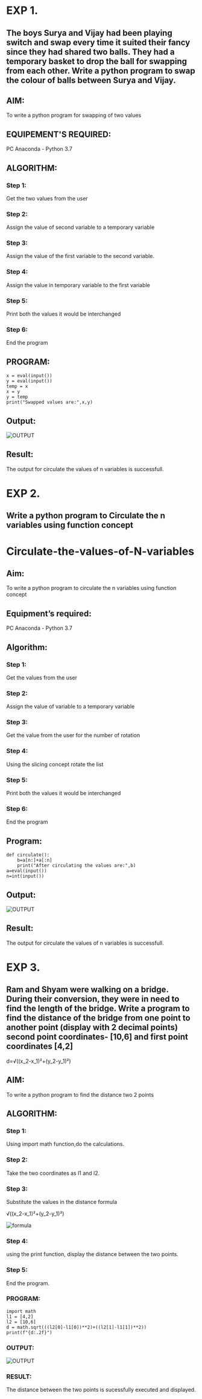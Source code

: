 # EXP 1. 
## The boys Surya and Vijay had been playing switch and swap every time it suited their fancy since they had shared two balls. They had a temporary basket to drop the ball for swapping from each other. Write a python program to swap the colour of balls between Surya and Vijay.

## AIM:
To write a python program for swapping of two values
## EQUIPEMENT'S REQUIRED: 
PC
Anaconda - Python 3.7
## ALGORITHM: 
### Step 1:
Get the two values from the user
### Step 2: 
Assign the value of second variable to a temporary variable 
### Step 3: 
Assign the value of the first variable to the second variable.
### Step 4:  
Assign the value in temporary variable to the first variable
### Step 5: 
Print both the values it would be interchanged
### Step 6: 
End the program
## PROGRAM:

```
x = eval(input())
y = eval(input())
temp = x
x = y
y = temp
print("Swapped values are:",x,y)
```
## Output:
![OUTPUT](./images/FILENAME.png)


## Result:
The output for circulate the values of n variables is successfull.


# EXP 2.

## Write a python program to Circulate the n variables using function concept

# Circulate-the-values-of-N-variables
## Aim:
To write a python program to circulate the n variables using function concept
## Equipment’s required:
PC
Anaconda - Python 3.7
## Algorithm: 
### Step 1: 
Get the values from the user
### Step 2: 
Assign the value of variable to a temporary variable
### Step 3: 
Get the value from the user for the number of rotation
### Step 4: 
Using the slicing concept rotate the list

### Step 5: 
Print both the values it would be interchanged
### Step 6: 
End the program
## Program:

```
def circulate():
    b=a[n:]+a[:n]
    print("After circulating the values are:",b)
a=eval(input())
n=int(input())
```

## Output:
![OUTPUT](./images/FILENAME2.png)


## Result:
The output for circulate the values of n variables is successfull.



# EXP 3.

## Ram and Shyam were walking on a bridge. During their conversion, they were in need to find the length of the bridge. Write a program to find the distance of the bridge from one point to another point (display with 2 decimal points) second point coordinates- [10,6] and first point coordinates [4,2]

d=√((x_2-x_1)²+(y_2-y_1)²) 

## AIM:
To write a python program to find the distance two 2 points
## ALGORITHM:
### Step 1: 
Using import math function,do the calculations.
### Step 2: 
Take the two coordinates as l1 and l2.
### Step 3: 
Substitute the values in the distance formula

√((x_2-x_1)²+(y_2-y_1)²)

![formula](./images/formula.png)
### Step 4: 
using the print function, display the distance between the two points.
### Step 5: 
End the program.
### PROGRAM:

```
import math 
l1 = [4,2]
l2 = [10,6]
d = math.sqrt(((l2[0]-l1[0])**2)+((l2[1]-l1[1])**2))
print(f"{d:.2f}")
```

### OUTPUT:
![OUTPUT](./images/FILENAME3.png)

### RESULT:
The distance between the two points is sucessfully executed and displayed.





